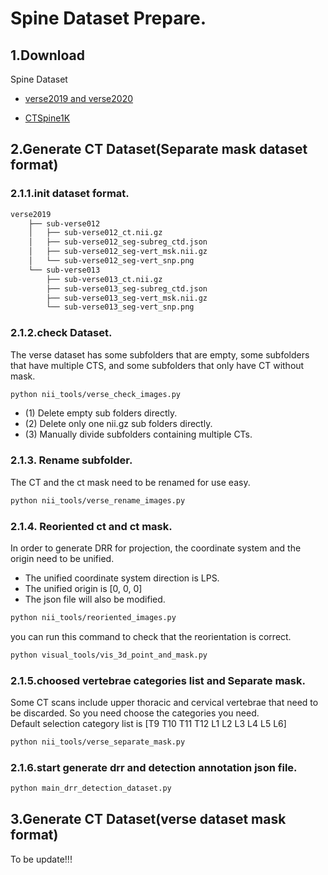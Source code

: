<!--
 * @Description: 
 * @version: 
 * @Author: ThreeStones1029 2320218115@qq.com
 * @Date: 2024-03-29 07:33:58
 * @LastEditors: ShuaiLei
 * @LastEditTime: 2024-03-29 12:43:19
-->
# Spine Dataset Prepare.
## 1.Download
Spine Dataset
* [verse2019 and verse2020](https://github.com/anjany/verse)

* [CTSpine1K](https://github.com/MIRACLE-Center/CTSpine1K)

## 2.Generate CT Dataset(Separate mask dataset format)
### 2.1.1.init dataset format.
~~~bash
verse2019
    ├── sub-verse012
    │   ├── sub-verse012_ct.nii.gz
    │   ├── sub-verse012_seg-subreg_ctd.json
    │   ├── sub-verse012_seg-vert_msk.nii.gz
    │   └── sub-verse012_seg-vert_snp.png
    └── sub-verse013
        ├── sub-verse013_ct.nii.gz
        ├── sub-verse013_seg-subreg_ctd.json
        ├── sub-verse013_seg-vert_msk.nii.gz
        └── sub-verse013_seg-vert_snp.png
~~~
### 2.1.2.check Dataset.
The verse dataset has some subfolders that are empty, some subfolders that have multiple CTS, and some subfolders that only have CT without mask.
~~~bash
python nii_tools/verse_check_images.py
~~~
* (1) Delete empty sub folders directly.
* (2) Delete only one nii.gz sub folders directly.
* (3) Manually divide subfolders containing multiple CTs.

### 2.1.3. Rename subfolder.
The CT and the ct mask need to be renamed for use easy.
~~~bash
python nii_tools/verse_rename_images.py
~~~

### 2.1.4. Reoriented ct and ct mask.
In order to generate DRR for projection, the coordinate system and the origin need to be unified.
* The unified coordinate system direction is LPS.
* The unified origin is [0, 0, 0]
* The json file will also be modified.
~~~bash
python nii_tools/reoriented_images.py
~~~
you can run this command to check that the reorientation is correct.
~~~bash
python visual_tools/vis_3d_point_and_mask.py
~~~

### 2.1.5.choosed vertebrae categories list and Separate mask.
Some CT scans include upper thoracic and cervical vertebrae that need to be discarded. So you need choose the categories you need.\
Default selection category list is [T9 T10 T11 T12 L1 L2 L3 L4 L5 L6]
~~~bash
python nii_tools/verse_separate_mask.py
~~~

### 2.1.6.start generate drr and detection annotation json file.
~~~bash
python main_drr_detection_dataset.py
~~~

## 3.Generate CT Dataset(verse dataset mask format)
To be update!!!

